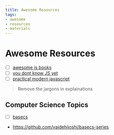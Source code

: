 ```yaml
---
title: Awesome Resources
tags:
- awesome
- resources
- materials
---
```


# Awesome Resources

<TagLinks />

* [ ] [awesome js books](https://github.com/jonathandion/awesome-js-books)
* [ ] [you dont know JS yet](https://github.com/getify/You-Dont-Know-JS)
* [ ] [practical modern javascript](https://github.com/mjavascript/practical-modern-javascript)

> Remove the jargons in explainations


## Computer Science Topics

* [ ] [basecs](https://medium.com/basecs)
* https://github.com/vaidehijoshi/basecs-series

<Footer />
